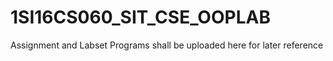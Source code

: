 # 1SI16CS060_SIT_CSE_OOPLAB
Assignment and Labset Programs shall be uploaded here for later reference
